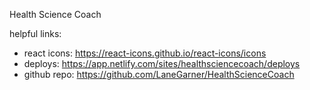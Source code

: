Health Science Coach

helpful links:

* react icons: https://react-icons.github.io/react-icons/icons
* deploys: https://app.netlify.com/sites/healthsciencecoach/deploys
* github repo: https://github.com/LaneGarner/HealthScienceCoach